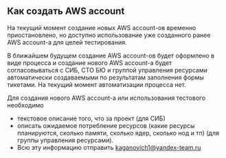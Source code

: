 ## Как создать AWS account

На текущий момент создание новых AWS account-ов временно приостановлено, но доступно
использование уже созданного ранее AWS account-а для целей тестирования.

В ближайшем будущем создание AWS account-ов будет оформлено в виде процесса и создание нового
AWS account-а будет согласовываться с СИБ, CTO БЮ и группой управления ресурсами
автоматически создаваемыми по результатам заполнения формы тикетами. На текущий момент
автоматизации процесса нет.

Для создания нового AWS account-а или использования тестового необходимо
* текстовое описание того, что за проект (для СИБ)
*  описать ожидаемое потребление ресурсов (какие ресурсы планируются, сколько памяти, сколько ядер, сколько нод и тп)
   (для группы управления ресурсами).
* Всю эту информацию отправить kaganovich1@yandex-team.ru

